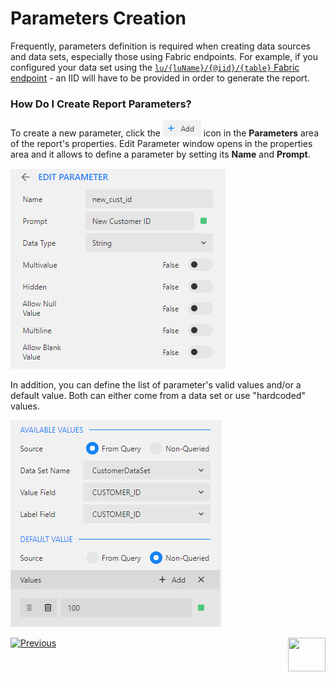 <web>

# Parameters Creation

Frequently, parameters definition is required when creating data sources and data sets, especially those using Fabric endpoints. For example, if you configured your data set using the [```lu/{luName}/{@iid}/{table}``` Fabric endpoint](02_create_new_report.md#data-set-configuration) - an IID will have to be provided in order to generate the report. 

### How Do I Create Report Parameters?

To create a new parameter, click the ![](images/add_icon.png) icon in the **Parameters** area of the report's properties. Edit Parameter window opens in the properties area and it allows to define a parameter by setting its **Name** and **Prompt**.

![](images/04_new_param.png)

In addition, you can define the list of parameter's valid values and/or a default value. Both can either come from a data set or use "hardcoded" values.

![](images/04_new_param_values.png)



[![Previous](/articles/images/Previous.png)](03_data_binding.md)[<img align="right" width="60" height="54" src="/articles/images/Next.png">](05_design_report_layout.md)

</web>

